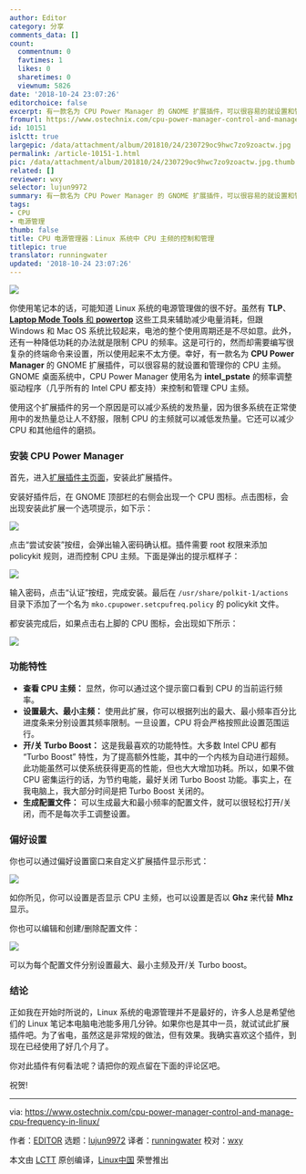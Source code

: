 ```yaml
---
author: Editor
category: 分享
comments_data: []
count:
  commentnum: 0
  favtimes: 1
  likes: 0
  sharetimes: 0
  viewnum: 5826
date: '2018-10-24 23:07:26'
editorchoice: false
excerpt: 有一款名为 CPU Power Manager 的 GNOME 扩展插件，可以很容易的就设置和管理你的 CPU 主频。
fromurl: https://www.ostechnix.com/cpu-power-manager-control-and-manage-cpu-frequency-in-linux/
id: 10151
islctt: true
largepic: /data/attachment/album/201810/24/230729oc9hwc7zo9zoactw.jpg
permalink: /article-10151-1.html
pic: /data/attachment/album/201810/24/230729oc9hwc7zo9zoactw.jpg.thumb.jpg
related: []
reviewer: wxy
selector: lujun9972
summary: 有一款名为 CPU Power Manager 的 GNOME 扩展插件，可以很容易的就设置和管理你的 CPU 主频。
tags:
- CPU
- 电源管理
thumb: false
title: CPU 电源管理器：Linux 系统中 CPU 主频的控制和管理
titlepic: true
translator: runningwater
updated: '2018-10-24 23:07:26'
---
```


![](/data/attachment/album/201810/24/230729oc9hwc7zo9zoactw.jpg)


你使用笔记本的话，可能知道 Linux 系统的电源管理做的很不好。虽然有 **TLP**、[**Laptop Mode Tools** 和 **powertop**](https://www.ostechnix.com/improve-laptop-battery-performance-linux/) 这些工具来辅助减少电量消耗，但跟 Windows 和 Mac OS 系统比较起来，电池的整个使用周期还是不尽如意。此外，还有一种降低功耗的办法就是限制 CPU 的频率。这是可行的，然而却需要编写很复杂的终端命令来设置，所以使用起来不太方便。幸好，有一款名为 **CPU Power Manager** 的 GNOME 扩展插件，可以很容易的就设置和管理你的 CPU 主频。GNOME 桌面系统中，CPU Power Manager 使用名为 **intel\_pstate** 的频率调整驱动程序（几乎所有的 Intel CPU 都支持）来控制和管理 CPU 主频。


使用这个扩展插件的另一个原因是可以减少系统的发热量，因为很多系统在正常使用中的发热量总让人不舒服，限制 CPU 的主频就可以减低发热量。它还可以减少 CPU 和其他组件的磨损。


### 安装 CPU Power Manager


首先，进入[扩展插件主页面](https://extensions.gnome.org/extension/945/cpu-power-manager/)，安装此扩展插件。


安装好插件后，在 GNOME 顶部栏的右侧会出现一个 CPU 图标。点击图标，会出现安装此扩展一个选项提示，如下示：


![](/data/attachment/album/201810/24/230730jjowoo7ezo30pjjt.png)


点击“尝试安装”按纽，会弹出输入密码确认框。插件需要 root 权限来添加 policykit 规则，进而控制 CPU 主频。下面是弹出的提示框样子：


![](/data/attachment/album/201810/24/230731fv1gvh866etzeqff.png)


输入密码，点击“认证”按纽，完成安装。最后在 `/usr/share/polkit-1/actions` 目录下添加了一个名为 `mko.cpupower.setcpufreq.policy` 的 policykit 文件。


都安装完成后，如果点击右上脚的 CPU 图标，会出现如下所示：


![](/data/attachment/album/201810/24/230732hz00jpjuk60087qs.png)


### 功能特性


* **查看 CPU 主频：** 显然，你可以通过这个提示窗口看到 CPU 的当前运行频率。
* **设置最大、最小主频：** 使用此扩展，你可以根据列出的最大、最小频率百分比进度条来分别设置其频率限制。一旦设置，CPU 将会严格按照此设置范围运行。
* **开/关 Turbo Boost：** 这是我最喜欢的功能特性。大多数 Intel CPU 都有 “Turbo Boost” 特性，为了提高额外性能，其中的一个内核为自动进行超频。此功能虽然可以使系统获得更高的性能，但也大大增加功耗。所以，如果不做 CPU 密集运行的话，为节约电能，最好关闭 Turbo Boost 功能。事实上，在我电脑上，我大部分时间是把 Turbo Boost 关闭的。
* **生成配置文件：** 可以生成最大和最小频率的配置文件，就可以很轻松打开/关闭，而不是每次手工调整设置。


### 偏好设置


你也可以通过偏好设置窗口来自定义扩展插件显示形式：


![](/data/attachment/album/201810/24/230733i4vvp7vdfkd34zkm.png)


如你所见，你可以设置是否显示 CPU 主频，也可以设置是否以 **Ghz** 来代替 **Mhz** 显示。


你也可以编辑和创建/删除配置文件：


![](/data/attachment/album/201810/24/230734nb77uow4cwm4wonh.png)


可以为每个配置文件分别设置最大、最小主频及开/关 Turbo boost。


### 结论


正如我在开始时所说的，Linux 系统的电源管理并不是最好的，许多人总是希望他们的 Linux 笔记本电脑电池能多用几分钟。如果你也是其中一员，就试试此扩展插件吧。为了省电，虽然这是非常规的做法，但有效果。我确实喜欢这个插件，到现在已经使用了好几个月了。


你对此插件有何看法呢？请把你的观点留在下面的评论区吧。


祝贺!




---


via: <https://www.ostechnix.com/cpu-power-manager-control-and-manage-cpu-frequency-in-linux/>


作者：[EDITOR](https://www.ostechnix.com/author/editor/) 选题：[lujun9972](https://github.com/lujun9972) 译者：[runningwater](https://github.com/runningwater) 校对：[wxy](https://github.com/wxy)


本文由 [LCTT](https://github.com/LCTT/TranslateProject) 原创编译，[Linux中国](https://linux.cn/) 荣誉推出